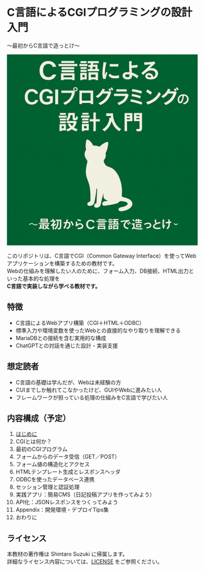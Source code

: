 # C言語によるCGIプログラミングの設計入門  
〜最初からC言語で造っとけ〜

![表紙画像](images/cover.png)

このリポジトリは、C言語でCGI（Common Gateway Interface）を使ってWebアプリケーションを構築するための教材です。  
Webの仕組みを理解したい人のために、フォーム入力、DB接続、HTML出力といった基本的な処理を  
**C言語で実装しながら学べる教材です。**

## 特徴
- C言語によるWebアプリ構築（CGI＋HTML＋ODBC）
- 標準入力や環境変数を使ったWebとの直接的なやり取りを理解できる
- MariaDBとの接続を含む実用的な構成
- ChatGPTとの対話を通じた設計・実装支援

## 想定読者
- C言語の基礎は学んだが、Webは未経験の方
- CUIまでしか触れてこなかったけど、GUIやWebに進みたい人
- フレームワークが担っている処理の仕組みをC言語で学びたい人

## 内容構成（予定）
1. [はじめに](./01_はじめに.md)
2. CGIとは何か？  
3. 最初のCGIプログラム  
4. フォームからのデータ受信（GET／POST）  
5. フォーム値の構造化とアクセス  
6. HTMLテンプレート生成とレスポンスヘッダ  
7. ODBCを使ったデータベース連携  
8. セッション管理と認証処理  
9. 実践アプリ：簡易CMS（日記投稿アプリを作ってみよう）  
10. API化：JSONレスポンスをつくってみよう  
11. Appendix：開発環境・デプロイTips集  
12. おわりに

## ライセンス
本教材の著作権は Shintaro Suzuki に帰属します。  
詳細なライセンス内容については、[LICENSE](LICENSE.md) をご参照ください。

